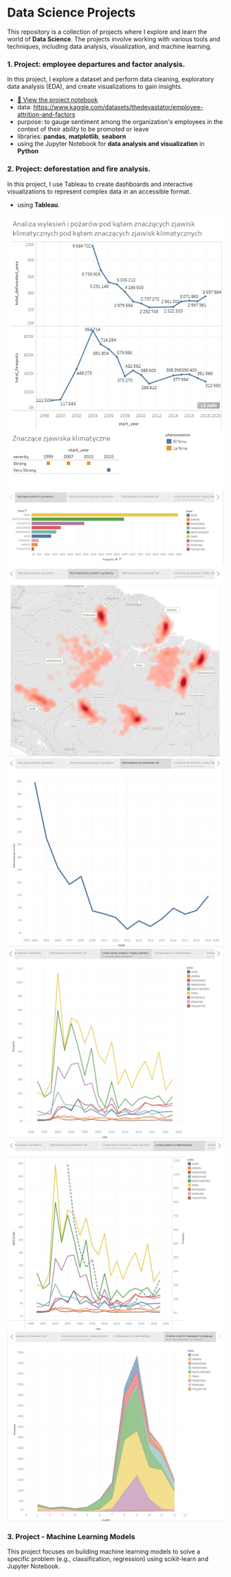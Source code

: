 # Data Science Projects
This repository is a collection of projects where I explore and learn the world of **Data Science**. The projects involve working with various tools and techniques, including data analysis, visualization, and machine learning.

### 1. Project: employee departures and factor analysis.
In this project, I explore a dataset and perform data cleaning, exploratory data analysis (EDA), and create visualizations to gain insights.
 - [📄 View the project notebook](https://github.com/kinsze032/data_science/blob/main/employee%20departures%20and%20factor%20analysis/employee_attrition_and_factors.ipynb)
 - data: https://www.kaggle.com/datasets/thedevastator/employee-attrition-and-factors
 - purpose: to gauge sentiment among the organization's employees in the context of their ability to be promoted or leave
 - libraries: **pandas**, **matplotlib**, **seaborn**
 - using the Jupyter Notebook for **data analysis and visualization** in **Python**

### 2. Project: deforestation and fire analysis.
In this project, I use Tableau to create dashboards and interactive visualizations to represent complex data in an accessible format.
 - using **Tableau**.

![](https://github.com/kinsze032/data_science/blob/main/deforestation%20and%20fire%20analysis/ksz_1.jpg)
![](https://github.com/kinsze032/data_science/blob/main/deforestation%20and%20fire%20analysis/ksz_2.jpg)
![](https://github.com/kinsze032/data_science/blob/main/deforestation%20and%20fire%20analysis/ksz_3.jpg)
![](https://github.com/kinsze032/data_science/blob/main/deforestation%20and%20fire%20analysis/ksz_4.jpg)
![](https://github.com/kinsze032/data_science/blob/main/deforestation%20and%20fire%20analysis/ksz_5.jpg)
![](https://github.com/kinsze032/data_science/blob/main/deforestation%20and%20fire%20analysis/ksz_6.jpg)
![](https://github.com/kinsze032/data_science/blob/main/deforestation%20and%20fire%20analysis/ksz_7.jpg)

### 3. Project - Machine Learning Models  
This project focuses on building machine learning models to solve a specific problem (e.g., classification, regression) using scikit-learn and Jupyter Notebook.
